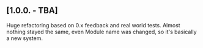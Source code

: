 ## [1.0.0. - TBA]

Huge refactoring based on 0.x feedback and real world tests. Almost nothing stayed the same, even Module name was changed, so it's basically a new system.